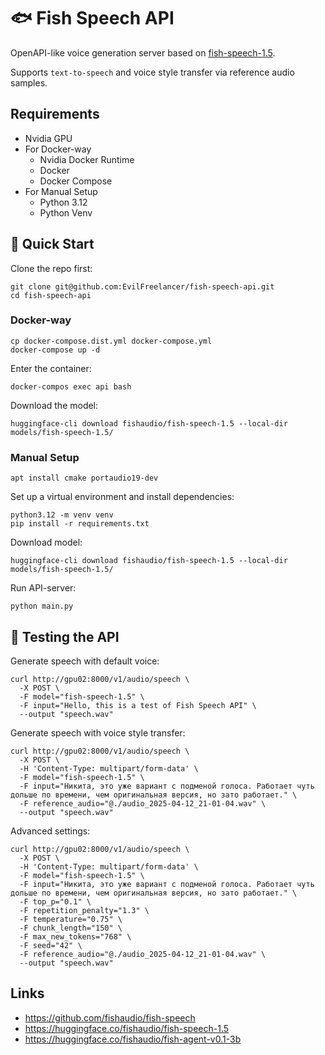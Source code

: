 # 🐟 Fish Speech API

OpenAPI-like voice generation server based on [fish-speech-1.5](https://huggingface.co/fishaudio/fish-speech-1.5).

Supports `text-to-speech` and voice style transfer via reference audio samples.

## Requirements

* Nvidia GPU
* For Docker-way
    * Nvidia Docker Runtime
    * Docker
    * Docker Compose
* For Manual Setup
    * Python 3.12
    * Python Venv

## 🔧 Quick Start

Clone the repo first:

```shell
git clone git@github.com:EvilFreelancer/fish-speech-api.git
cd fish-speech-api
```

### Docker-way

```shell
cp docker-compose.dist.yml docker-compose.yml
docker-compose up -d
```

Enter the container:

```shell
docker-compos exec api bash
```

Download the model:

```shell
huggingface-cli download fishaudio/fish-speech-1.5 --local-dir models/fish-speech-1.5/
```

### Manual Setup

```shell
apt install cmake portaudio19-dev
```

Set up a virtual environment and install dependencies:

```shell
python3.12 -m venv venv
pip install -r requirements.txt
```

Download model:

```shell
huggingface-cli download fishaudio/fish-speech-1.5 --local-dir models/fish-speech-1.5/
```

Run API-server:

```shell
python main.py
```

## 🧪 Testing the API

Generate speech with default voice:
  
```shell
curl http://gpu02:8000/v1/audio/speech \
  -X POST \
  -F model="fish-speech-1.5" \
  -F input="Hello, this is a test of Fish Speech API" \
  --output "speech.wav"
```

Generate speech with voice style transfer:

```shell
curl http://gpu02:8000/v1/audio/speech \
  -X POST \
  -H 'Content-Type: multipart/form-data' \
  -F model="fish-speech-1.5" \
  -F input="Никита, это уже вариант с подменой голоса. Работает чуть дольше по времени, чем оригинальная версия, но зато работает." \
  -F reference_audio="@./audio_2025-04-12_21-01-04.wav" \
  --output "speech.wav"
```

Advanced settings:

```shell
curl http://gpu02:8000/v1/audio/speech \
  -X POST \
  -H 'Content-Type: multipart/form-data' \
  -F model="fish-speech-1.5" \
  -F input="Никита, это уже вариант с подменой голоса. Работает чуть дольше по времени, чем оригинальная версия, но зато работает." \
  -F top_p="0.1" \
  -F repetition_penalty="1.3" \
  -F temperature="0.75" \
  -F chunk_length="150" \
  -F max_new_tokens="768" \
  -F seed="42" \
  -F reference_audio="@./audio_2025-04-12_21-01-04.wav" \
  --output "speech.wav"
```

## Links

- https://github.com/fishaudio/fish-speech
- https://huggingface.co/fishaudio/fish-speech-1.5
- https://huggingface.co/fishaudio/fish-agent-v0.1-3b
